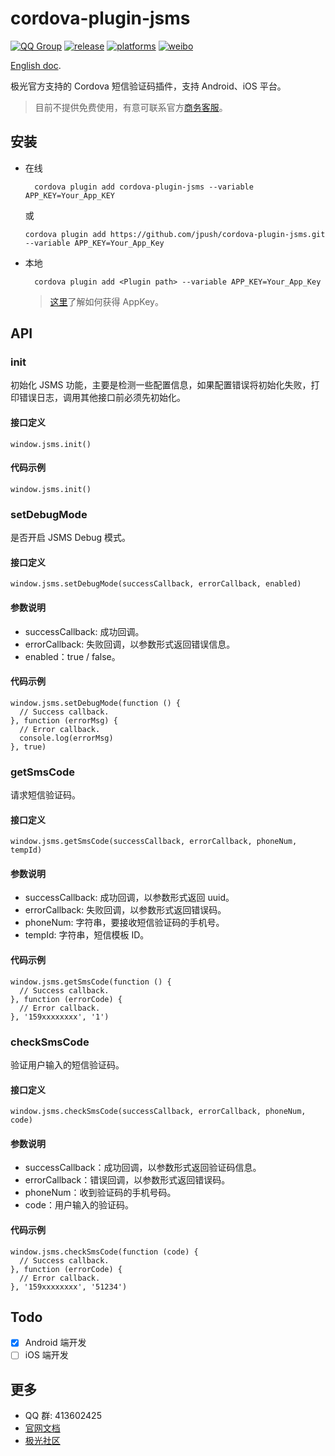 # cordova-plugin-jsms

[![QQ Group](https://img.shields.io/badge/QQ%20Group-413602425-red.svg)]()
[![release](https://img.shields.io/badge/release-1.0.0-blue.svg)](https://github.com/jpush/cordova-plugin-jsms/releases)
[![platforms](https://img.shields.io/badge/platforms-iOS%7CAndroid-lightgrey.svg)](https://github.com/jpush/cordova-plugin-jsms)
[![weibo](https://img.shields.io/badge/weibo-JPush-blue.svg)](http://weibo.com/jpush?refer_flag=1001030101_&is_all=1)

[English doc](/doc/README_en.md).

极光官方支持的 Cordova 短信验证码插件，支持 Android、iOS 平台。

> 目前不提供免费使用，有意可联系官方[商务客服](https://www.jiguang.cn/sms)。

## 安装
- 在线

        cordova plugin add cordova-plugin-jsms --variable APP_KEY=Your_App_KEY

  或

      cordova plugin add https://github.com/jpush/cordova-plugin-jsms.git --variable APP_KEY=Your_App_Key

- 本地

        cordova plugin add <Plugin path> --variable APP_KEY=Your_App_Key

    > [这里](http://docs.jiguang.cn/guideline/statistical_report/)了解如何获得 AppKey。

## API
### init
初始化 JSMS 功能，主要是检测一些配置信息，如果配置错误将初始化失败，打印错误日志，调用其他接口前必须先初始化。

#### 接口定义

    window.jsms.init()

#### 代码示例

    window.jsms.init()

### setDebugMode
是否开启 JSMS Debug 模式。

#### 接口定义

    window.jsms.setDebugMode(successCallback, errorCallback, enabled)

#### 参数说明
- successCallback: 成功回调。
- errorCallback: 失败回调，以参数形式返回错误信息。
- enabled：true / false。

#### 代码示例

    window.jsms.setDebugMode(function () {
      // Success callback.
    }, function (errorMsg) {
      // Error callback.
      console.log(errorMsg)
    }, true)

### getSmsCode
请求短信验证码。

#### 接口定义

    window.jsms.getSmsCode(successCallback, errorCallback, phoneNum, tempId)

#### 参数说明
- successCallback: 成功回调，以参数形式返回 uuid。
- errorCallback: 失败回调，以参数形式返回错误码。
- phoneNum: 字符串，要接收短信验证码的手机号。
- tempId: 字符串，短信模板 ID。

#### 代码示例

    window.jsms.getSmsCode(function () {
      // Success callback.
    }, function (errorCode) {
      // Error callback.
    }, '159xxxxxxxx', '1')

### checkSmsCode
验证用户输入的短信验证码。

#### 接口定义

    window.jsms.checkSmsCode(successCallback, errorCallback, phoneNum, code)

#### 参数说明
- successCallback：成功回调，以参数形式返回验证码信息。
- errorCallback：错误回调，以参数形式返回错误码。
- phoneNum：收到验证码的手机号码。
- code：用户输入的验证码。

#### 代码示例

    window.jsms.checkSmsCode(function (code) {
      // Success callback.
    }, function (errorCode) {
      // Error callback.
    }, '159xxxxxxxx', '51234')

## Todo

- [x] Android 端开发
- [ ] iOS 端开发

## 更多
- QQ 群: 413602425
- [官网文档](http://docs.jiguang.cn/guideline/JSMS_guide/)
- [极光社区](http://community.jiguang.cn/)
